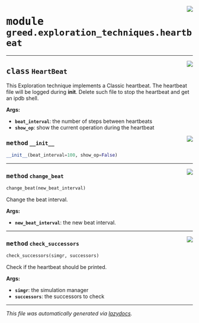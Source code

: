 <!-- markdownlint-disable -->

<a href="https://github.com/ucsb-seclab/greed/tree/main/greed/exploration_techniques/heartbeat.py#L0"><img align="right" style="float:right;" src="https://img.shields.io/badge/-source-cccccc?style=flat-square"></a>

# <kbd>module</kbd> `greed.exploration_techniques.heartbeat`






---

<a href="https://github.com/ucsb-seclab/greed/tree/main/greed/exploration_techniques/heartbeat.py#L10"><img align="right" style="float:right;" src="https://img.shields.io/badge/-source-cccccc?style=flat-square"></a>

## <kbd>class</kbd> `HeartBeat`
This Exploration technique implements a Classic heartbeat. The heartbeat file will be logged during __init__. Delete such file to stop the heartbeat and get an ipdb shell. 

**Args:**
 
 - <b>`beat_interval`</b>:  the number of steps between heartbeats 
 - <b>`show_op`</b>:  show the current operation during the heartbeat 

<a href="https://github.com/ucsb-seclab/greed/tree/main/greed/exploration_techniques/heartbeat.py#L19"><img align="right" style="float:right;" src="https://img.shields.io/badge/-source-cccccc?style=flat-square"></a>

### <kbd>method</kbd> `__init__`

```python
__init__(beat_interval=100, show_op=False)
```








---

<a href="https://github.com/ucsb-seclab/greed/tree/main/greed/exploration_techniques/heartbeat.py#L50"><img align="right" style="float:right;" src="https://img.shields.io/badge/-source-cccccc?style=flat-square"></a>

### <kbd>method</kbd> `change_beat`

```python
change_beat(new_beat_interval)
```

Change the beat interval. 

**Args:**
 
 - <b>`new_beat_interval`</b>:  the new beat interval. 

---

<a href="https://github.com/ucsb-seclab/greed/tree/main/greed/exploration_techniques/heartbeat.py#L28"><img align="right" style="float:right;" src="https://img.shields.io/badge/-source-cccccc?style=flat-square"></a>

### <kbd>method</kbd> `check_successors`

```python
check_successors(simgr, successors)
```

Check if the heartbeat should be printed. 

**Args:**
 
 - <b>`simgr`</b>:  the simulation manager 
 - <b>`successors`</b>:  the successors to check 




---

_This file was automatically generated via [lazydocs](https://github.com/ml-tooling/lazydocs)._
